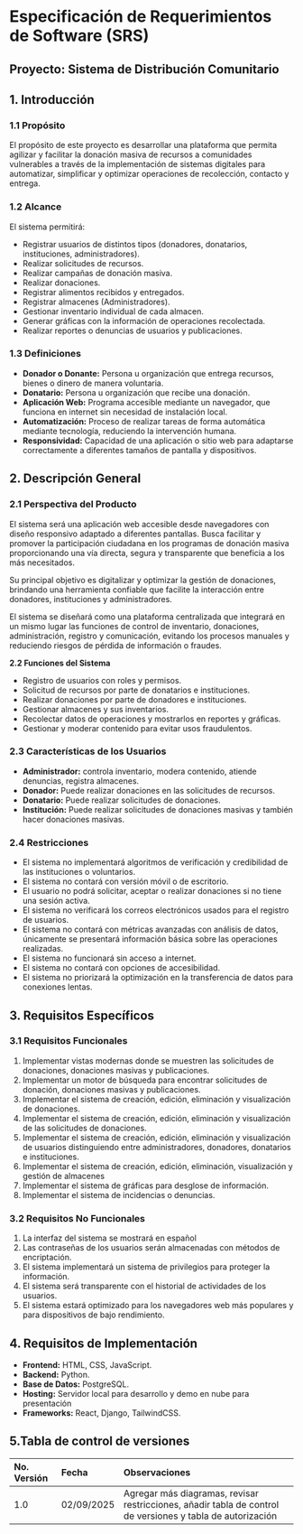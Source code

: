 # **Especificación de Requerimientos de Software (SRS)**

## Proyecto: Sistema de Distribución Comunitario

## **1\. Introducción**

### **1.1 Propósito**

El propósito de este proyecto es desarrollar una plataforma que permita agilizar y facilitar la donación masiva de recursos a comunidades vulnerables a través de la implementación de sistemas digitales para automatizar, simplificar y optimizar operaciones de recolección, contacto y entrega.

### **1.2 Alcance**

El sistema permitirá:

* Registrar usuarios de distintos tipos (donadores, donatarios, instituciones, administradores).  
* Realizar solicitudes de recursos.  
* Realizar campañas de donación masiva.  
* Realizar donaciones.  
* Registrar alimentos recibidos y entregados.  
* Registrar almacenes (Administradores).  
* Gestionar inventario individual de cada almacen.  
* Generar gráficas  con la información de operaciones recolectada.  
* Realizar reportes o denuncias de usuarios y publicaciones.

### **1.3 Definiciones**

* **Donador o Donante:** Persona u organización que entrega recursos, bienes o dinero de manera voluntaria.  
* **Donatario:** Persona u organización que recibe una donación.  
* **Aplicación Web:** Programa accesible mediante un navegador, que funciona en internet sin necesidad de instalación local.  
* **Automatización:** Proceso de realizar tareas de forma automática mediante tecnología, reduciendo la intervención humana.  
* **Responsividad:**  Capacidad de una aplicación o sitio web para adaptarse correctamente a diferentes tamaños de pantalla y dispositivos.

## **2\. Descripción General**

### **2.1 Perspectiva del Producto**

El sistema será una aplicación web accesible desde navegadores con diseño responsivo adaptado a diferentes pantallas. Busca facilitar y promover la participación ciudadana en los programas de donación masiva proporcionando una vía directa, segura y transparente que beneficia a los más necesitados.

Su principal objetivo es digitalizar y optimizar la gestión de donaciones, brindando una herramienta confiable que facilite la interacción entre donadores, instituciones y administradores.

El sistema se diseñará como una plataforma centralizada que integrará en un mismo lugar las funciones de control de inventario, donaciones, administración, registro y comunicación, evitando los procesos manuales y reduciendo riesgos de pérdida de información o fraudes.

**2.2 Funciones del Sistema**

* Registro de usuarios con roles y permisos.  
* Solicitud de recursos por parte de donatarios e instituciones.  
* Realizar donaciones por parte de donadores e instituciones.  
* Gestionar almacenes y sus inventarios.  
* Recolectar datos de operaciones y mostrarlos en reportes y gráficas.  
* Gestionar y moderar contenido para evitar usos fraudulentos.

### **2.3 Características de los Usuarios**

* **Administrador:** controla inventario, modera contenido, atiende denuncias, registra almacenes.  
* **Donador:** Puede realizar donaciones en las solicitudes de recursos.  
* **Donatario:** Puede realizar solicitudes de donaciones.  
* **Institución:** Puede realizar solicitudes de donaciones masivas y también hacer donaciones masivas. 

### **2.4 Restricciones**

* El sistema no implementará algoritmos de verificación y credibilidad de las instituciones o voluntarios.  
* El sistema no contará con versión móvil o de escritorio.  
* El usuario no podrá solicitar, aceptar o realizar donaciones si no tiene una sesión activa.  
* El sistema no verificará los correos electrónicos usados para el registro de usuarios.  
* El sistema no contará con métricas avanzadas con análisis de datos, únicamente se presentará información básica sobre las operaciones realizadas.  
* El sistema no funcionará sin acceso a internet.  
* El sistema no contará con opciones de accesibilidad.  
* El sistema no priorizará la optimización en la transferencia de datos para conexiones lentas.

## **3\. Requisitos Específicos**

### **3.1 Requisitos Funcionales**

1. Implementar vistas modernas donde se muestren las solicitudes de donaciones, donaciones masivas y publicaciones.  
2. Implementar un motor de búsqueda para encontrar solicitudes de donación, donaciones masivas y publicaciones.  
3. Implementar el sistema de creación, edición, eliminación y visualización de donaciones.  
4. Implementar el sistema de creación, edición, eliminación y visualización de las solicitudes de donaciones.  
5. Implementar el sistema de creación, edición, eliminación y visualización de usuarios distinguiendo entre administradores, donadores, donatarios e instituciones.  
6. Implementar el sistema de creación, edición, eliminación, visualización y gestión de almacenes  
7. Implementar el sistema de gráficas para desglose de información.  
8. Implementar el sistema de incidencias o denuncias.

### **3.2 Requisitos No Funcionales**

1. La interfaz del sistema se mostrará en español   
2. Las contraseñas de los usuarios serán almacenadas con métodos de encriptación.  
3. El sistema implementará un sistema de privilegios para proteger la información.  
4. El sistema será transparente con el historial de actividades de los usuarios.  
5. El sistema estará optimizado para los navegadores web más populares y para dispositivos de bajo rendimiento.

## **4\. Requisitos de Implementación**

* **Frontend:** HTML, CSS, JavaScript.  
* **Backend:** Python.  
* **Base de Datos:** PostgreSQL.  
* **Hosting:** Servidor local para desarrollo y demo en nube para presentación  
* **Frameworks:** React, Django, TailwindCSS.

## **5.Tabla de control de versiones**

| No. Versión | Fecha | Observaciones |
| :---- | :---- | :---- |
| 1.0 | 02/09/2025 | Agregar más diagramas, revisar restricciones, añadir tabla de control de versiones y tabla de autorización |
